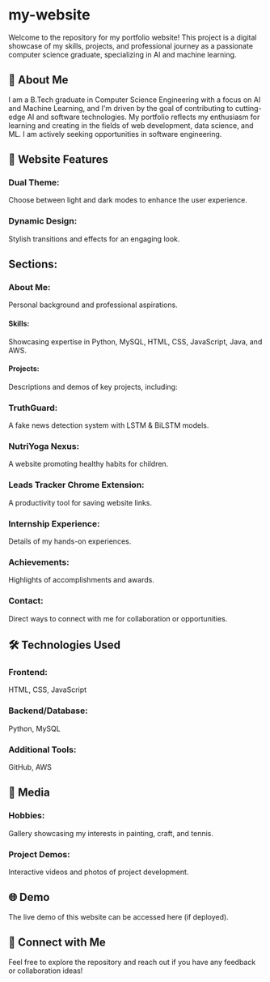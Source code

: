 # my-website

Welcome to the repository for my portfolio website! This project is a digital showcase of my skills, projects, and professional journey as a passionate computer science graduate, specializing in AI and machine learning.

## 🚀 About Me
I am a B.Tech graduate in Computer Science Engineering with a focus on AI and Machine Learning, and I'm driven by the goal of contributing to cutting-edge AI and software technologies. My portfolio reflects my enthusiasm for learning and creating in the fields of web development, data science, and ML. I am actively seeking opportunities in software engineering.

## 🌟 Website Features
### Dual Theme:
Choose between light and dark modes to enhance the user experience.
### Dynamic Design: 
Stylish transitions and effects for an engaging look.
## Sections:
### About Me: 
Personal background and professional aspirations.
#### Skills: 
Showcasing expertise in Python, MySQL, HTML, CSS, JavaScript, Java, and AWS.
#### Projects: 
Descriptions and demos of key projects, including:
### TruthGuard: 
A fake news detection system with LSTM & BiLSTM models.
### NutriYoga Nexus: 
A website promoting healthy habits for children.
### Leads Tracker Chrome Extension: 
A productivity tool for saving website links.
### Internship Experience: 
Details of my hands-on experiences.
### Achievements: 
Highlights of accomplishments and awards.
### Contact: 
Direct ways to connect with me for collaboration or opportunities.
## 🛠️ Technologies Used
### Frontend: 
HTML, CSS, JavaScript
### Backend/Database: 
Python, MySQL
### Additional Tools: 
GitHub, AWS
## 📸 Media
### Hobbies: 
Gallery showcasing my interests in painting, craft, and tennis.
### Project Demos: 
Interactive videos and photos of project development.

## 🌐 Demo
The live demo of this website can be accessed here (if deployed).

## 🤝 Connect with Me
Feel free to explore the repository and reach out if you have any feedback or collaboration ideas!
